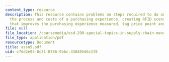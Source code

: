 ```yaml
---
content_type: resource
description: This resource contains problems on steps required to do an analysis of
  the process and costs of a purchasing experience, creating RFID scenario of choice
  that improves the purchasing experience measured, tag price point and cost model.
file: null
file_location: /coursemedia/esd-290-special-topics-in-supply-chain-management-spring-2005/c7dd2e930c3187669bbc438405d6c1f8_assn5.pdf
file_type: application/pdf
resourcetype: Document
title: assn5.pdf
uid: c7dd2e93-0c31-8766-9bbc-438405d6c1f8
---
```

